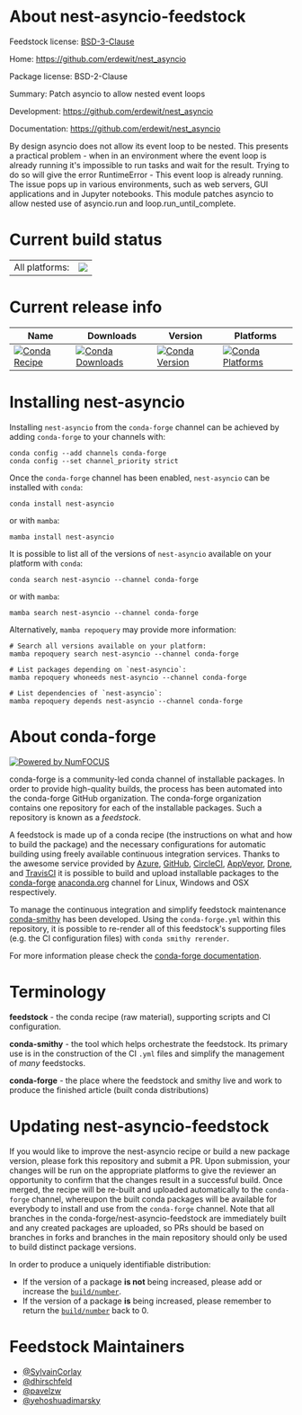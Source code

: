 About nest-asyncio-feedstock
============================

Feedstock license: [BSD-3-Clause](https://github.com/conda-forge/nest-asyncio-feedstock/blob/main/LICENSE.txt)

Home: https://github.com/erdewit/nest_asyncio

Package license: BSD-2-Clause

Summary: Patch asyncio to allow nested event loops

Development: https://github.com/erdewit/nest_asyncio

Documentation: https://github.com/erdewit/nest_asyncio

By design asyncio does not allow its event loop to be nested.
This presents a practical problem - when in an environment where the event loop is already running it's impossible to run tasks and wait for the result.
Trying to do so will give the error RuntimeError - This event loop is already running.
The issue pops up in various environments, such as web servers, GUI applications and in Jupyter notebooks.
This module patches asyncio to allow nested use of asyncio.run and loop.run_until_complete.


Current build status
====================


<table><tr><td>All platforms:</td>
    <td>
      <a href="https://dev.azure.com/conda-forge/feedstock-builds/_build/latest?definitionId=7201&branchName=main">
        <img src="https://dev.azure.com/conda-forge/feedstock-builds/_apis/build/status/nest-asyncio-feedstock?branchName=main">
      </a>
    </td>
  </tr>
</table>

Current release info
====================

| Name | Downloads | Version | Platforms |
| --- | --- | --- | --- |
| [![Conda Recipe](https://img.shields.io/badge/recipe-nest--asyncio-green.svg)](https://anaconda.org/conda-forge/nest-asyncio) | [![Conda Downloads](https://img.shields.io/conda/dn/conda-forge/nest-asyncio.svg)](https://anaconda.org/conda-forge/nest-asyncio) | [![Conda Version](https://img.shields.io/conda/vn/conda-forge/nest-asyncio.svg)](https://anaconda.org/conda-forge/nest-asyncio) | [![Conda Platforms](https://img.shields.io/conda/pn/conda-forge/nest-asyncio.svg)](https://anaconda.org/conda-forge/nest-asyncio) |

Installing nest-asyncio
=======================

Installing `nest-asyncio` from the `conda-forge` channel can be achieved by adding `conda-forge` to your channels with:

```
conda config --add channels conda-forge
conda config --set channel_priority strict
```

Once the `conda-forge` channel has been enabled, `nest-asyncio` can be installed with `conda`:

```
conda install nest-asyncio
```

or with `mamba`:

```
mamba install nest-asyncio
```

It is possible to list all of the versions of `nest-asyncio` available on your platform with `conda`:

```
conda search nest-asyncio --channel conda-forge
```

or with `mamba`:

```
mamba search nest-asyncio --channel conda-forge
```

Alternatively, `mamba repoquery` may provide more information:

```
# Search all versions available on your platform:
mamba repoquery search nest-asyncio --channel conda-forge

# List packages depending on `nest-asyncio`:
mamba repoquery whoneeds nest-asyncio --channel conda-forge

# List dependencies of `nest-asyncio`:
mamba repoquery depends nest-asyncio --channel conda-forge
```


About conda-forge
=================

[![Powered by
NumFOCUS](https://img.shields.io/badge/powered%20by-NumFOCUS-orange.svg?style=flat&colorA=E1523D&colorB=007D8A)](https://numfocus.org)

conda-forge is a community-led conda channel of installable packages.
In order to provide high-quality builds, the process has been automated into the
conda-forge GitHub organization. The conda-forge organization contains one repository
for each of the installable packages. Such a repository is known as a *feedstock*.

A feedstock is made up of a conda recipe (the instructions on what and how to build
the package) and the necessary configurations for automatic building using freely
available continuous integration services. Thanks to the awesome service provided by
[Azure](https://azure.microsoft.com/en-us/services/devops/), [GitHub](https://github.com/),
[CircleCI](https://circleci.com/), [AppVeyor](https://www.appveyor.com/),
[Drone](https://cloud.drone.io/welcome), and [TravisCI](https://travis-ci.com/)
it is possible to build and upload installable packages to the
[conda-forge](https://anaconda.org/conda-forge) [anaconda.org](https://anaconda.org/)
channel for Linux, Windows and OSX respectively.

To manage the continuous integration and simplify feedstock maintenance
[conda-smithy](https://github.com/conda-forge/conda-smithy) has been developed.
Using the ``conda-forge.yml`` within this repository, it is possible to re-render all of
this feedstock's supporting files (e.g. the CI configuration files) with ``conda smithy rerender``.

For more information please check the [conda-forge documentation](https://conda-forge.org/docs/).

Terminology
===========

**feedstock** - the conda recipe (raw material), supporting scripts and CI configuration.

**conda-smithy** - the tool which helps orchestrate the feedstock.
                   Its primary use is in the construction of the CI ``.yml`` files
                   and simplify the management of *many* feedstocks.

**conda-forge** - the place where the feedstock and smithy live and work to
                  produce the finished article (built conda distributions)


Updating nest-asyncio-feedstock
===============================

If you would like to improve the nest-asyncio recipe or build a new
package version, please fork this repository and submit a PR. Upon submission,
your changes will be run on the appropriate platforms to give the reviewer an
opportunity to confirm that the changes result in a successful build. Once
merged, the recipe will be re-built and uploaded automatically to the
`conda-forge` channel, whereupon the built conda packages will be available for
everybody to install and use from the `conda-forge` channel.
Note that all branches in the conda-forge/nest-asyncio-feedstock are
immediately built and any created packages are uploaded, so PRs should be based
on branches in forks and branches in the main repository should only be used to
build distinct package versions.

In order to produce a uniquely identifiable distribution:
 * If the version of a package **is not** being increased, please add or increase
   the [``build/number``](https://docs.conda.io/projects/conda-build/en/latest/resources/define-metadata.html#build-number-and-string).
 * If the version of a package **is** being increased, please remember to return
   the [``build/number``](https://docs.conda.io/projects/conda-build/en/latest/resources/define-metadata.html#build-number-and-string)
   back to 0.

Feedstock Maintainers
=====================

* [@SylvainCorlay](https://github.com/SylvainCorlay/)
* [@dhirschfeld](https://github.com/dhirschfeld/)
* [@pavelzw](https://github.com/pavelzw/)
* [@yehoshuadimarsky](https://github.com/yehoshuadimarsky/)

